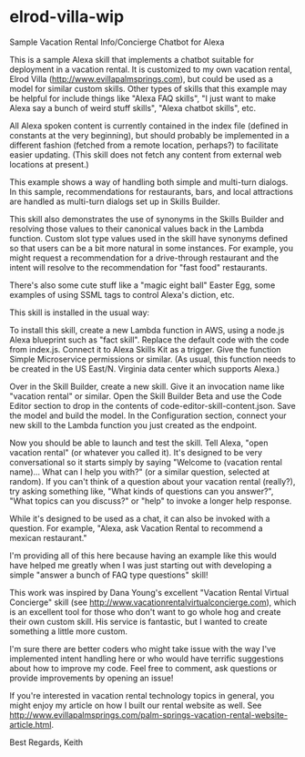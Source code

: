 # elrod-villa-wip
Sample Vacation Rental Info/Concierge Chatbot for Alexa

This is a sample Alexa skill that implements a chatbot suitable for deployment in a vacation rental. It is customized to my own vacation rental, Elrod Villa (http://www.evillapalmsprings.com), but could be used as a model for similar custom skills. Other types of skills that this example may be helpful for include things like "Alexa FAQ skills", "I just want to make Alexa say a bunch of weird stuff skills", "Alexa chatbot skills", etc.  

All Alexa spoken content is currently contained in the index file (defined in constants at the very beginning), but should probably be implemented in a different fashion (fetched from a remote location, perhaps?) to facilitate easier updating. (This skill does not fetch any content from external web locations at present.)

This example shows a way of handling both simple and multi-turn dialogs. In this sample, recommendations for restaurants, bars, and local attractions are handled as multi-turn dialogs set up in Skills Builder.

This skill also demonstrates the use of synonyms in the Skills Builder and resolving those values to their canonical values back in the Lambda function. Custom slot type values used in the skill have synonyms defined so that users can be a bit more natural in some instances. For example, you might request a recommendation for a drive-through restaurant and the intent will resolve to the recommendation for "fast food" restaurants.

There's also some cute stuff like a "magic eight ball" Easter Egg, some examples of using SSML tags to control Alexa's diction, etc.

This skill is installed in the usual way:

To install this skill, create a new Lambda function in AWS, using a node.js Alexa blueprint such as "fact skill". Replace the default code with the code from index.js. Connect it to Alexa Skills Kit as a trigger. Give the function Simple Microservice permissions or similar. (As usual, this function needs to be created in the US East/N. Virginia data center which supports Alexa.)

Over in the Skill Builder, create a new skill. Give it an invocation name like "vacation rental" or similar. Open the Skill Builder Beta and use the Code Editor section to drop in the contents of code-editor-skill-content.json. Save the model and build the model. In the Configuration section, connect your new skill to the Lambda function you just created as the endpoint.

Now you should be able to launch and test the skill. Tell Alexa, "open vacation rental" (or whatever you called it). It's designed to be very conversational so it starts simply by saying "Welcome to (vacation rental name)... What can I help you with?" (or a similar question, selected at random). If you can't think of a question about your vacation rental (really?), try asking something like, "What kinds of questions can you answer?", "What topics can you discuss?" or "help" to invoke a longer help response.

While it's designed to be used as a chat, it can also be invoked with a question. For example, "Alexa, ask Vacation Rental to recommend a mexican restaurant."

I'm providing all of this here because having an example like this would have helped me greatly when I was just starting out with developing a simple "answer a bunch of FAQ type questions" skill!

This work was inspired by Dana Young's excellent "Vacation Rental Virtual Concierge" skill (see http://www.vacationrentalvirtualconcierge.com), which is an excellent tool for those who don't want to go whole hog and create their own custom skill. His service is fantastic, but I wanted to create something a little more custom.

I'm sure there are better coders who might take issue with the way I've implemented intent handling here or who would have terrific suggestions about how to improve my code. Feel free to comment, ask questions or provide improvements by opening an issue!

If you're interested in vacation rental technology topics in general, you might enjoy my article on how I built our rental website as well. See http://www.evillapalmsprings.com/palm-springs-vacation-rental-website-article.html. 

Best Regards,
Keith
